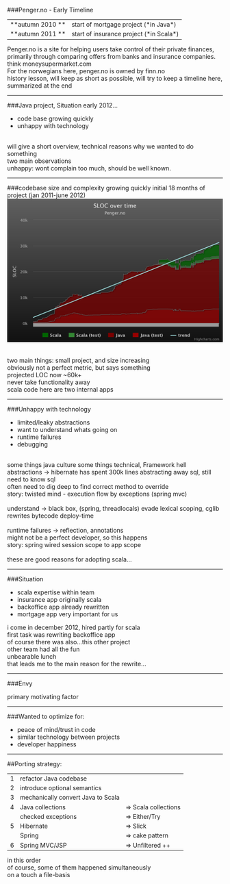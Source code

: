 ###Penger.no - Early Timeline
<br/>
<table align="center">
<tr><td> **autumn 2010 **  </td><td> start of mortgage
project (*in Java*)        </td></tr>
<tr><td> **autumn 2011 **  </td><td> start of insurance project (*in Scala*)      </td></tr>
</table>

<aside class="notes">
Penger.no is a site for helping users take control of their private finances, primarily through comparing offers from banks and insurance companies. think moneysupermarket.com
<br/>For the norwegians here, penger.no is owned by finn.no
<br/>history lesson, will keep as short as possible, will try to keep a timeline here, summarized at the end
</aside>

---

###Java project, Situation early 2012...
- code base growing quickly
- unhappy with technology

<aside class="notes">
<br/>will give a short overview, technical reasons why we wanted to do something
<br/>two main observations
<br/>unhappy: wont complain too much, should be well known.
</aside>

---

###codebase size and complexity growing quickly
initial 18 months of project (jan 2011-june 2012)
<img src="images/graph_early.png"/>

<aside class="notes">
<br/>two main things: small project, and size increasing
<br/>obviously not a perfect metric, but says something
<br/>projected LOC now ~60k+
<br/>never take functionality away
<br/>scala code here are two internal apps
</aside>

---

###Unhappy with technology

- limited/leaky abstractions
- want to understand whats going on
- runtime failures
- debugging

<aside class="notes">
<br/>some things java culture some things technical, Framework hell
<br/>abstractions -> hibernate has spent 300k lines abstracting away sql, still need to know sql
<br/>often need to dig deep to find correct method to override
<br/>story: twisted mind - execution flow by exceptions (spring mvc)
<br/>
<br/>understand -> black box, (spring, threadlocals) evade lexical scoping, cglib rewrites bytecode deploy-time
<br/>
<br/>runtime failures -> reflection, annotations
<br/>might not be a perfect developer, so this happens
<br/>story: spring wired session scope to app scope
<br/>
<br/>these are good reasons for adopting scala...
</aside>

---

###Situation
- scala expertise within team
- insurance app originally scala
- backoffice app already rewritten
- mortgage app very important for us
<aside class="notes">
i come in december 2012, hired partly for scala
<br/>first task was rewriting backoffice app
<br/>of course there was also...this other project
<br/>other team had all the fun
<br/>unbearable lunch
<br/>that leads me to the main reason for the rewrite...
</aside>

---

###Envy

<aside class="notes">
primary motivating factor
</aside>

---

###Wanted to optimize for:
- peace of mind/trust in code
- similar technology between projects
- developer happiness

---

##Porting strategy:

<table align="center">

<tr><td>1</td><td>refactor Java codebase</td></tr>
<tr><td>2</td><td>introduce optional semantics</td></tr>
<tr><td>3</td><td>mechanically convert Java to Scala</td></tr>
<tr><td>4</td><td>Java collections   </td><td> => Scala collections</td></tr>
<tr><td> </td><td>checked exceptions </td><td> => Either/Try       </td></tr>
<tr><td>5</td><td>Hibernate          </td><td> => Slick            </td></tr>
<tr><td></td><td> Spring             </td><td> => cake pattern     </td></tr>
<tr><td>6</td><td>Spring MVC/JSP     </td><td> => Unfiltered ++    </td></tr>
</table>

<aside class="notes">
in this order
<br/>of course, some of them happened simultaneously
<br/>on a touch a file-basis
</aside>
